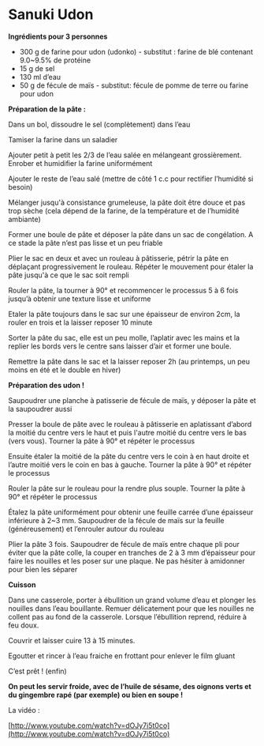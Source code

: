 # Sanuki Udon

**Ingrédients pour 3 personnes**

- 300 g de farine pour udon (udonko) - substitut : farine de blé contenant 9.0~9.5% de protéine
- 15 g de sel
- 130 ml d’eau
- 50 g de fécule de maïs - substitut: fécule de pomme de terre ou farine pour udon

**Préparation de la pâte :**

Dans un bol, dissoudre le sel (complètement) dans l’eau

Tamiser la farine dans un saladier

Ajouter petit à petit les 2/3 de l’eau salée en mélangeant grossièrement. Enrober et humidifier la farine uniformément

Ajouter le reste de l’eau salé (mettre de côté 1 c.c pour rectifier l’humidité si besoin)

Mélanger jusqu'à consistance grumeleuse, la pâte doit être douce et pas trop sèche (cela dépend de la farine, de la température et de l’humidité ambiante)

Former une boule de pâte et déposer la pâte dans un sac de congélation. A ce stade la pâte n’est pas lisse et un peu friable

Plier le sac en deux et avec un rouleau à pâtisserie, pétrir la pâte en déplaçant progressivement le rouleau. Répéter le mouvement pour étaler la pâte jusqu'à ce que le sac soit rempli

Rouler la pâte, la tourner à 90° et recommencer le processus 5 à 6 fois jusqu’à obtenir une texture lisse et uniforme

Etaler la pâte toujours dans le sac sur une épaisseur de environ 2cm, la rouler en trois et la laisser reposer 10 minute

Sorter la pâte du sac, elle est un peu molle, l’aplatir avec les mains et la replier les bords vers le centre sans laisser d’air et former une boule.

Remettre la pâte dans le sac et la laisser reposer 2h (au printemps, un peu moins en été et le double en hiver)

**Préparation des udon !**

Saupoudrer une planche à patisserie de fécule de maïs, y déposer la pâte et la saupoudrer aussi

Presser la boule de pâte avec le rouleau à pâtisserie en aplatissant d’abord la moitié du centre vers le haut et puis l'autre moitié du centre vers le bas (vers vous). Tourner la pâte à 90° et répéter le processus

Ensuite étaler la moitié de la pâte du centre vers le coin à en haut droite et l’autre moitié vers le coin en bas à gauche. Tourner la pâte à 90° et répéter le processus

Rouler la pâte sur le rouleau pour la rendre plus souple. Tourner la pâte à 90° et répéter le processus

Étalez la pâte uniformément pour obtenir une feuille carrée d’une épaisseur inférieure à 2~3 mm. Saupoudrer de la fécule de maïs sur la feuille (généreusement) et l’enrouler autour du rouleau

Plier la pâte 3 fois. Saupoudrer de fécule de maïs entre chaque pli pour éviter que la pâte colle, la couper en tranches de 2 à 3 mm d’épaisseur pour faire les nouilles et les poser sur une plaque. Ne pas hésiter à amidonner pour bien les séparer

**Cuisson**

Dans une casserole, porter à ébullition un grand volume d’eau et plonger les nouilles dans l’eau bouillante. Remuer délicatement pour que les nouilles ne collent pas au fond de la casserole. Lorsque l’ébullition reprend, réduire à feu doux.

Couvrir et laisser cuire 13 à 15 minutes.

Egoutter et rincer à l’eau fraiche en frottant pour enlever le film gluant

C’est prêt ! (enfin)

**On peut les servir froide, avec de l’huile de sésame, des oignons verts et du gingembre rapé (par exemple) ou bien en soupe !**

La vidéo :

[http://www.youtube.com/watch?v=dOJy7i5t0co](http://www.youtube.com/watch?v=dOJy7i5t0co)